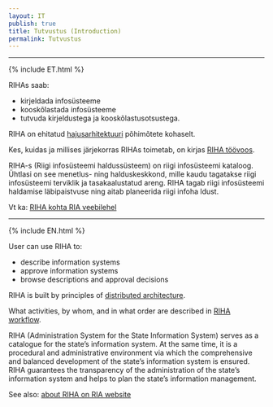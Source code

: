 ```yaml
---
layout: IT
publish: true
title: Tutvustus (Introduction)
permalink: Tutvustus
---
```


---

{% include ET.html %}

RIHAs saab:

- kirjeldada infosüsteeme
- kooskõlastada infosüsteeme
- tutvuda kirjeldustega ja kooskõlastusotsustega.

RIHA on ehitatud [hajusarhitektuuri](Arhitektuur) põhimõtete kohaselt.

Kes, kuidas ja millises järjekorras RIHAs toimetab, on kirjas [RIHA töövoos](Toovoog).

<p class='teine'>
RIHA-s (Riigi infosüsteemi haldussüsteem) on riigi infosüsteemi kataloog. Ühtlasi on see menetlus- ning halduskeskkond, mille kaudu tagatakse riigi infosüsteemi terviklik ja tasakaalustatud areng. RIHA tagab riigi infosüsteemi haldamise läbipaistvuse ning aitab planeerida riigi infoha
ldust.
</p>

Vt ka: [RIHA kohta RIA veebilehel](https://www.ria.ee/ee/riha.html)

---

{% include EN.html %}

User can use RIHA to:

- describe information systems
- approve information systems
- browse descriptions and approval decisions

RIHA is built by principles of [distributed architecture](Arhitektuur).

What activities, by whom, and in what order are described in [RIHA workflow](Toovoog).

<p class='teine'>
RIHA (Administration System for the State Information System)  serves as a catalogue for the state’s information system. At the same time, it is a procedural and administrative environment via which the comprehensive and balanced development of the state’s information system is ensured. RIHA guarantees the transparency of the administration of the state’s information system and helps to plan the state’s information management.
</p>

See also: [about RIHA on RIA website](https://www.ria.ee/en/riha.html)

